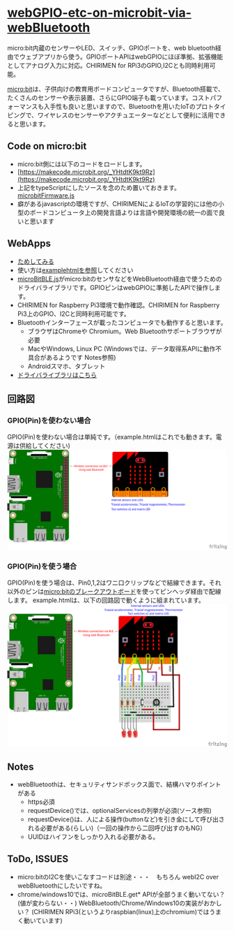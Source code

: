 # [webGPIO-etc-on-microbit-via-webBluetooth](http://chirimen.org/webGPIO-etc-on-microbit-via-webBluetooth/) #
 micro:bit内蔵のセンサーやLED、スイッチ、GPIOポートを、web bluetooth経由でウェブアプリから使う。GPIOポートAPIはwebGPIOにほぼ準拠、拡張機能としてアナログ入力に対応。CHIRIMEN for RPi3のGPIO,I2Cとも同時利用可能。

[micro:bit](https://ja.wikipedia.org/wiki/BBC_Micro:bit)は、子供向けの教育用ボードコンピュータですが、Bluetooth搭載で、たくさんのセンサーや表示装置、さらにGPIO端子も載っています。コストパフォーマンスも入手性も良いと思いますので、Bluetoothを用いたIoTのプロトタイピングで、ワイヤレスのセンサーやアクチュエーターなどとして便利に活用できると思います。

## Code on micro:bit ##
* micro:bit側には以下のコードをロードします。
* [https://makecode.microbit.org/_YHtdtK9kt9Rz](https://makecode.microbit.org/_YHtdtK9kt9Rz)
* 上記をtypeScriptにしたソースを念のため置いておきます。[microbitFirmware.js](microbitFirmware.js)
* 癖があるjavascriptの環境ですが、CHIRIMENによるIoTの学習的には他の小型のボードコンピュータ上の開発言語よりは言語や開発環境の統一の面で良いと思います

## WebApps ##
* [ためしてみる](https://chirimen.org/webGPIO-etc-on-microbit-via-webBluetooth/example.html)
* 使い方は[examplehtmlを参照](https://github.com/chirimen-oh/webGPIO-etc-on-microbit-via-webBluetooth/blob/master/example.html)してください
* [microBitBLE.js](microBitBLE.js)がmicro:bitのセンサなどをWebBluetooth経由で使うためのドライバライブラリです。GPIOピンはwebGPIOに準拠したAPIで操作します。
* CHIRIMEN for Raspberry Pi3環境で動作確認。CHIRIMEN for Raspberry Pi3上のGPIO、I2Cと同時利用可能です。
* Bluetoothインターフェースが載ったコンピュータでも動作すると思います。
  * ブラウザはChromeや Chromium。Web Bluetoothサポートブラウザが必要
  * MacやWindows, Linux PC (Windowsでは、データ取得系APIに動作不具合があるようです Notes参照)
  * Androidスマホ、タブレット
* [ドライバライブラリはこちら](https://github.com/chirimen-oh/webGPIO-etc-on-microbit-via-webBluetooth/blob/master/microBitBLE.js)

## 回路図 ##
### GPIO(Pin)を使わない場合 ###
GPIO(Pin)を使わない場合は単純です。（example.htmlはこれでも動きます。電源は供給してください)
![GPIOを使わない場合の回路図](imgs/micro_bit.png)

### GPIO(Pin)を使う場合 ###
GPIO(Pin)を使う場合は、Pin0,1,2はワニ口クリップなどで結線できます。それ以外のピンは[micro:bitのブレークアウトボード](https://www.google.com/search?q=micro:bit+breakout&tbm=isch)を使ってピンヘッダ経由で配線します。
example.htmlは、以下の回路図で動くように組まれています。
![GPIOを使う場合の回路図](imgs/micro_bit_gpio.png)

## Notes ##
* webBluetoothは、セキュリティサンドボックス面で、結構ハマりポイントがある
  * https必須
  * requestDevice()では、optionalServicesの列挙が必須(ソース参照)
  * requestDevice()は、人による操作(buttonなど)を引き金にして呼び出される必要がある(らしい)（一回の操作から二回呼び出すのもNG）
  * UUIDはハイフンをしっかり入れる必要がある。

## ToDo, ISSUES ##
* micro:bitのI2Cを使いこなすコードは別途・・・　もちろん webI2C over webBluetoothにしたいですね。
* chrome/windows10では、microBitBLE.get* APIが全部うまく動いてない？(値が変わらない・・) WebBluetooth/Chrome/Windows10の実装がおかしい？ (CHIRIMEN RPi3(というよりraspbian(linux)上のchromium)ではうまく動いています)
